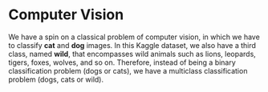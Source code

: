 # Computer Vision

We have a spin on a classical problem of computer vision, in which we have to classify **cat** and **dog** images. In this Kaggle dataset, we also have a third class, named **wild**, that encompasses wild animals such as lions, leopards, tigers, foxes, wolves, and so on. Therefore, instead of being a binary classification problem (dogs or cats), we have a multiclass classification problem (dogs, cats or wild).
